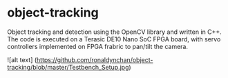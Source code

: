 # object-tracking
Object tracking and detection using the OpenCV library and written in C++.
The code is executed on a Terasic DE10 Nano SoC FPGA board, with servo controllers implemented on FPGA frabric to pan/tilt the camera. 

 
![alt text] (https://github.com/ronaldynchan/object-tracking/blob/master/Testbench_Setup.jpg)
